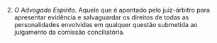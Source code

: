 2. *O Advogado Espírito*. Aquele que é apontado pelo juiz-árbitro para apresentar evidência e salvaguardar os direitos de todas as personalidades envolvidas em qualquer questão submetida ao julgamento da comissão conciliatória.